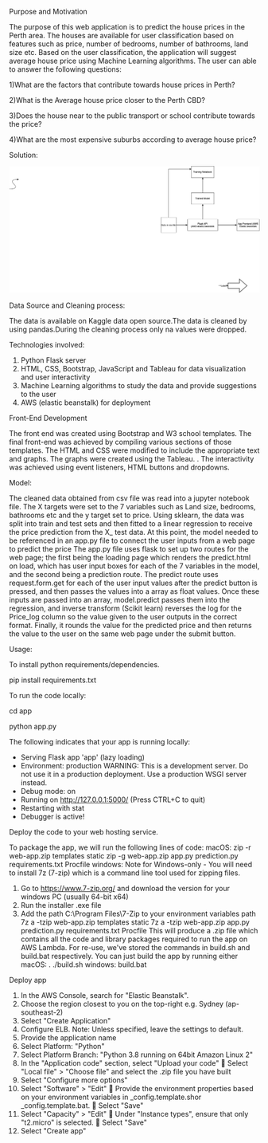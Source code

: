Purpose and Motivation

The purpose of this web application is to predict the house prices in the Perth area. The houses are available for user classification based on features such as price, number of bedrooms, number of bathrooms, land size etc. 
Based on the user classification, the application will suggest average house price using Machine Learning algorithms. The user can able to answer the following questions:

1)What are the factors that contribute towards house prices in Perth?

2)What is the Average house price closer to the Perth CBD?

3)Does the house near to the public transport or school contribute towards the price? 

4)What are the most expensive suburbs according to average house price?


Solution:

![The solution architecture diagram ](diagram.png)

Data Source and Cleaning process:

The data is available on Kaggle data open source.The data is cleaned by using pandas.During the cleaning process only na values were dropped.

Technologies involved:
 1) Python Flask server
 2)	HTML, CSS, Bootstrap, JavaScript and Tableau for data visualization and user interactivity
 3)	Machine Learning algorithms to study the data and provide suggestions to the user
 4)	AWS (elastic beanstalk) for deployment

Front-End Development

The front end was created using Bootstrap and W3 school templates. The final front-end was achieved by compiling various sections of those templates. The HTML and CSS were modified to include the appropriate text and graphs.
The graphs were created using the Tableau. . The interactivity was achieved using event listeners, HTML buttons and dropdowns.



Model:

The cleaned data obtained from csv file was read into a jupyter notebook file. The X targets were set to the 7 variables such as Land size, bedrooms, bathrooms etc and the y target set to price.
Using sklearn, the data was split into train and test sets and then fitted to a linear regression to receive the price prediction from the X_ test data.
At this point, the model needed to be referenced in an app.py file to connect the user inputs from a web page to predict the price
The app.py file uses flask to set up two routes for the web page; the first being the loading page which renders the predict.html on load, which has user input boxes for each of the 7 variables in the model, and the second being a prediction route. 
The predict route uses request.form.get for each of the user input values after the predict button is pressed, and then passes the values into a array as float values. Once these inputs are passed into an array, model.predict passes them into the regression, 
and inverse transform (Scikit learn) reverses the log for the Price_log column so the value given to the user outputs in the correct format. Finally, it rounds the value for the predicted price and then returns the value to the user on the same web page under the submit button.



Usage:

To install python requirements/dependencies.


pip install requirements.txt

To run the code locally:

cd app

python app.py

The following indicates that your app is running locally:
* Serving Flask app 'app' (lazy loading)
* Environment: production
WARNING: This is a development server. Do not use it in a production deployment.
Use a production WSGI server instead.
* Debug mode: on
* Running on http://127.0.0.1:5000/ (Press CTRL+C to quit)
* Restarting with stat
* Debugger is active!


Deploy the code to your web hosting service.

To package the app, we will run the following lines of code:
macOS:
zip -r web-app.zip templates static
zip -g web-app.zip app.py prediction.py requirements.txt Procfile
windows:
Note for Windows-only - You will need to install 7z (7-zip) which is a command line tool used for zipping files.
1.	Go to https://www.7-zip.org/ and download the version for your windows PC (usually 64-bit x64)
2.	Run the installer .exe file
3.	Add the path C:\Program Files\7-Zip to your environment variables path
7z a -tzip web-app.zip templates static
7z a -tzip web-app.zip app.py prediction.py requirements.txt Procfile
This will produce a .zip file which contains all the code and library packages required to run the app on AWS Lambda.
For re-use, we've stored the commands in build.sh and build.bat respectively.
You can just build the app by running either
macOS:
. ./build.sh
windows:
build.bat

Deploy app
1.	In the AWS Console, search for "Elastic Beanstalk".
2.	Choose the region closest to you on the top-right e.g. Sydney (ap-southeast-2)
3.	Select "Create Application"
4.	Configure ELB. Note: Unless specified, leave the settings to default.
1.	Provide the application name
2.	Select Platform: "Python"
3.	Select Platform Branch: "Python 3.8 running on 64bit Amazon Linux 2"
4.	In the "Application code" section, select "Upload your code"
	Select "Local file" > "Choose file" and select the .zip file you have built
5.	Select "Configure more options"
1.	Select "Software" > "Edit"
	Provide the environment properties based on your environment variables in _config.template.shor _config.template.bat.
	Select "Save"
2.	Select "Capacity" > "Edit"
	Under "Instance types", ensure that only "t2.micro" is selected.
	Select "Save"
6.	Select "Create app"

